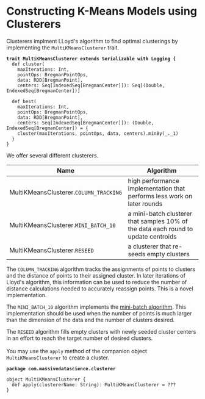 # Constructing K-Means Models using Clusterers

Clusterers implment LLoyd's algorithm to find  optimal clusterings by implementing the `MultiKMeansClusterer` trait.

<pre><code><strong>trait MultiKMeansClusterer extends Serializable with Logging {
</strong>  def cluster(
    maxIterations: Int,
    pointOps: BregmanPointOps,
    data: RDD[BregmanPoint],
    centers: Seq[IndexedSeq[BregmanCenter]]): Seq[(Double, IndexedSeq[BregmanCenter])]

  def best(
    maxIterations: Int,
    pointOps: BregmanPointOps,
    data: RDD[BregmanPoint],
    centers: Seq[IndexedSeq[BregmanCenter]]): (Double, IndexedSeq[BregmanCenter]) = {
    cluster(maxIterations, pointOps, data, centers).minBy(_._1)
  }
}
</code></pre>

We offer several different clusterers.

| Name                                   | Algorithm                                                                          |
| -------------------------------------- | ---------------------------------------------------------------------------------- |
| MultiKMeansClusterer.`COLUMN_TRACKING` | high performance implementation that performs less work on later rounds            |
| MultiKMeansClusterer.`MINI_BATCH_10`   | a mini-batch clusterer that samples 10% of the data each round to update centroids |
| MultiKMeansClusterer.`RESEED`          | a clusterer that re-seeds empty clusters                                           |

The `COLUMN_TRACKING` algorithm tracks the assignments of points to clusters and the distance of points to their assigned cluster. In later iterations of Lloyd's algorithm, this information can be used to reduce the number of distance calculations needed to accurately reassign points. This is a novel implementation.

The `MINI_BATCH_10` algorithm implements the [mini-batch algorithm](http://www.eecs.tufts.edu/\~dsculley/papers/fastkmeans.pdf). This implementation should be used when the number of points is much larger than the dimension of the data and the number of clusters desired.

The `RESEED` algorithm fills empty clusters with newly seeded cluster centers in an effort to reach the target number of desired clusters.\
\
You may use the `apply` method of the companion object `MultiKMeansClusterer` to create a cluster.

<pre class="language-scala"><code class="lang-scala"><strong>package com.massivedatascience.clusterer
</strong>
object MultiKMeansClusterer {
  def apply(clustererName: String): MultiKMeansClusterer = ???
}
</code></pre>

